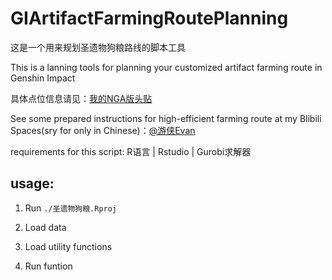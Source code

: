 # GIArtifactFarmingRoutePlanning
这是一个用来规划圣遗物狗粮路线的脚本工具

This is a lanning tools for planning your customized artifact farming route in Genshin Impact

具体点位信息请见：[我的NGA版头贴](https://nga.178.com/read.php?tid=27875210)

See some prepared instructions for high-efficient farming route at my Blibili Spaces(sry for only in Chinese)：[@游侠Evan](https://space.bilibili.com/1897138)

requirements for this script:
R语言 | Rstudio | Gurobi求解器

## usage:
1. Run `./圣遗物狗粮.Rproj`

2. Load data

3. Load utility functions

4. Run funtion
